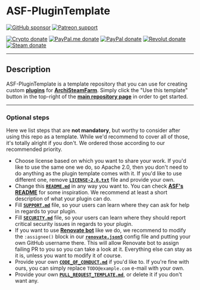 # ASF-PluginTemplate

[![GitHub sponsor](https://img.shields.io/badge/GitHub-sponsor-ea4aaa.svg?logo=github-sponsors)](https://github.com/sponsors/JustArchi)
[![Patreon support](https://img.shields.io/badge/Patreon-support-f96854.svg?logo=patreon)](https://www.patreon.com/JustArchi)

[![Crypto donate](https://img.shields.io/badge/Crypto-donate-f7931a.svg?logo=bitcoin)](https://commerce.coinbase.com/checkout/0c23b844-c51b-45f4-9135-8db7c6fcf98e)
[![PayPal.me donate](https://img.shields.io/badge/PayPal.me-donate-00457c.svg?logo=paypal)](https://paypal.me/JustArchi)
[![PayPal donate](https://img.shields.io/badge/PayPal-donate-00457c.svg?logo=paypal)](https://www.paypal.com/cgi-bin/webscr?cmd=_s-xclick&hosted_button_id=HD2P2P3WGS5Y4)
[![Revolut donate](https://img.shields.io/badge/Revolut-donate-0075eb.svg?logo=revolut)](https://pay.revolut.com/profile/ukaszyxm)
[![Steam donate](https://img.shields.io/badge/Steam-donate-000000.svg?logo=steam)](https://steamcommunity.com/tradeoffer/new/?partner=46697991&token=0ix2Ruv_)

---

## Description

ASF-PluginTemplate is a template repository that you can use for creating custom **[plugins](https://github.com/JustArchiNET/ArchiSteamFarm/wiki/Plugins)** for **[ArchiSteamFarm](https://github.com/JustArchiNET/ArchiSteamFarm)**. Simply click the "Use this template" button in the top-right of the **[main repository page](https://github.com/JustArchiNET/ASF-PluginTemplate)** in order to get started.

---

### Optional steps

Here we list steps that are **not mandatory**, but worthy to consider after using this repo as a template. While we'd recommend to cover all of those, it's totally alright if you don't. We ordered those according to our recommended priority.

- Choose license based on which you want to share your work. If you'd like to use the same one we do, so Apache 2.0, then you don't need to do anything as the plugin template comes with it. If you'd like to use different one, remove **[`LICENSE-2.0.txt`](https://github.com/JustArchiNET/ASF-PluginTemplate/blob/main/LICENSE-2.0.txt)** file and provide your own.
- Change this **[`README.md`](https://github.com/JustArchiNET/ASF-PluginTemplate/blob/main/README.md)** in any way you want to. You can check **[ASF's README](https://github.com/JustArchiNET/ArchiSteamFarm/blob/main/README.md)** for some inspiration. We recommend at least a short description of what your plugin can do.
- Fill **[`SUPPORT.md`](https://github.com/JustArchiNET/ASF-PluginTemplate/blob/main/.github/SUPPORT.md)** file, so your users can learn where they can ask for help in regards to your plugin.
- Fill **[`SECURITY.md`](https://github.com/JustArchiNET/ASF-PluginTemplate/blob/main/.github/SECURITY.md)** file, so your users can learn where they should report critical security issues in regards to your plugin.
- If you want to use **[Renovate bot](https://github.com/renovatebot/renovate)** like we do, we recommend to modify the `:assignee()` block in our **[`renovate.json5`](https://github.com/JustArchiNET/ASF-PluginTemplate/blob/main/.github/renovate.json5)** config file and putting your own GitHub username there. This will allow Renovate bot to assign failing PR to you so you can take a look at it. Everything else can stay as it is, unless you want to modify it of course.
- Provide your own **[`CODE_OF_CONDUCT.md`](https://github.com/JustArchiNET/ASF-PluginTemplate/blob/main/.github/CODE_OF_CONDUCT.md)** if you'd like to. If you're fine with ours, you can simply replace `TODO@example.com` e-mail with your own.
- Provide your own **[`PULL_REQUEST_TEMPLATE.md`](https://github.com/JustArchiNET/ASF-PluginTemplate/blob/main/.github/PULL_REQUEST_TEMPLATE.md)**, or delete it if you don't want any.
